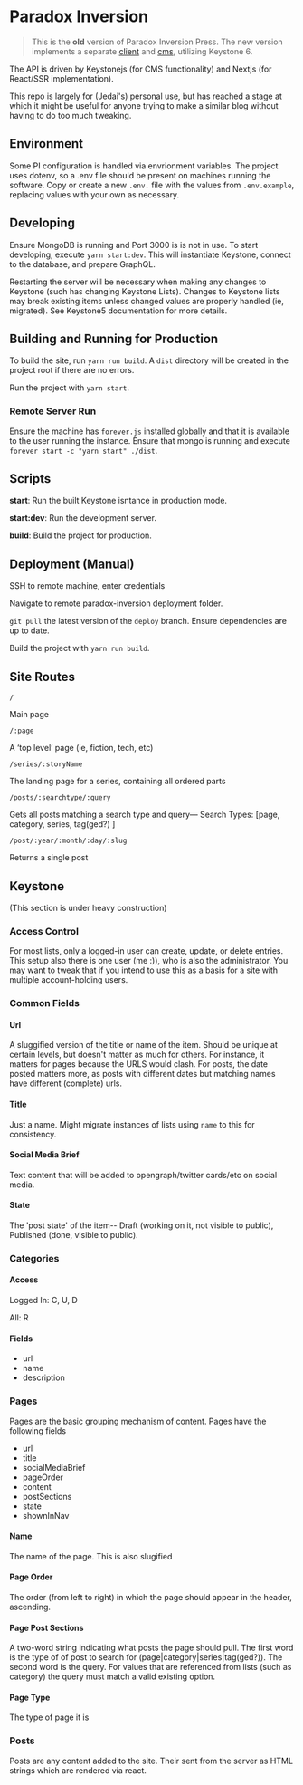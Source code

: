 # Paradox Inversion

> This is the **old** version of Paradox Inversion Press. The new version implements a separate [client](https://github.com/paradoxinversion/paradox-inversion-press-client) and [cms](https://github.com/paradoxinversion/paradox-inversion-press-client), utilizing Keystone 6.

The API is driven by Keystonejs (for CMS functionality) and Nextjs (for React/SSR implementation).

This repo is largely for (Jedai's) personal use, but has reached a stage at which it might be useful for anyone trying to make a similar blog without having to do too much tweaking.

## Environment

Some PI configuration is handled via envrionment variables. The project uses dotenv, so a .env file should be present on machines running the software. Copy or create a new `.env.` file with the values from `.env.example`, replacing values with your own as necessary.

## Developing

Ensure MongoDB is running and Port 3000 is is not in use. To start developing, execute `yarn start:dev`. This will instantiate Keystone, connect to the database, and prepare GraphQL.

Restarting the server will be necessary when making any changes to Keystone (such has changing Keystone Lists). Changes to Keystone lists may break existing items unless changed values are properly handled (ie, migrated). See Keystone5 documentation for more details.

## Building and Running for Production

To build the site, run `yarn run build`. A `dist` directory will be created in the project root if there are no errors.

Run the project with `yarn start`.

### Remote Server Run

Ensure the machine has `forever.js` installed globally and that it is available to the user running the instance. Ensure that mongo is running and execute `forever start -c "yarn start" ./dist`.

## Scripts

**start**: Run the built Keystone isntance in production mode.

**start:dev**: Run the development server.

**build**: Build the project for production.

## Deployment (Manual)

SSH to remote machine, enter credentials

Navigate to remote paradox-inversion deployment folder.

`git pull` the latest version of the `deploy` branch. Ensure dependencies are up to date.

Build the project with `yarn run build`.

## Site Routes

`/`

Main page

`/:page`

A ‘top level’ page (ie, fiction, tech, etc)

`/series/:storyName`

The landing page for a series, containing all ordered parts

`/posts/:searchtype/:query`

Gets all posts matching a search type and query—
Search Types: [page, category, series, tag(ged?) ]

`/post/:year/:month/:day/:slug`

Returns a single post

## Keystone

(This section is under heavy construction)

### Access Control

For most lists, only a logged-in user can create, update, or delete entries. This setup also there is one user (me :)), who is also the administrator. You may want to tweak that if you intend to use this as a basis for a site with multiple account-holding users.

### Common Fields

#### Url

A sluggified version of the title or name of the item. Should be unique at certain levels, but doesn't matter as much for others. For instance, it matters for pages because the URLS would clash. For posts, the date posted matters more, as posts with different dates but matching names have different (complete) urls.

#### Title

Just a name. Might migrate instances of lists using `name` to this for consistency.

#### Social Media Brief

Text content that will be added to opengraph/twitter cards/etc on social media.

#### State

The 'post state' of the item-- Draft (working on it, not visible to public), Published (done, visible to public).

### Categories

#### Access

Logged In: C, U, D

All: R

#### Fields

- url
- name
- description

### Pages

Pages are the basic grouping mechanism of content. Pages have the following fields

- url
- title
- socialMediaBrief
- pageOrder
- content
- postSections
- state
- shownInNav

#### Name

The name of the page. This is also slugified

#### Page Order

The order (from left to right) in which the page should appear in the header, ascending.

#### Page Post Sections

A two-word string indicating what posts the page should pull. The first word is the type of of post to search for (page|category|series|tag(ged?)). The second word is the query. For values that are referenced from lists (such as category) the query must match a valid existing option.

#### Page Type

The type of page it is

### Posts

Posts are any content added to the site. Their sent from the server as HTML strings which are rendered via react.
